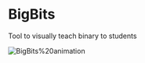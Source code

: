 # BigBits
Tool to visually teach binary to students

![BigBits%20animation](https://github.com/dogfugt/BigBits/blob/master/BigBits%20animation.gif?raw=true)
